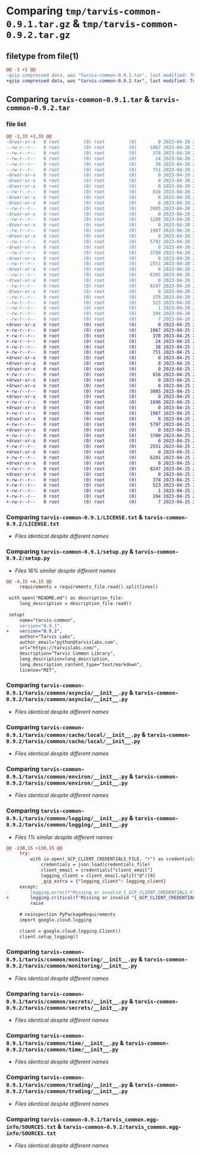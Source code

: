 # Comparing `tmp/tarvis-common-0.9.1.tar.gz` & `tmp/tarvis-common-0.9.2.tar.gz`

## filetype from file(1)

```diff
@@ -1 +1 @@
-gzip compressed data, was "tarvis-common-0.9.1.tar", last modified: Thu Apr 20 20:27:00 2023, max compression
+gzip compressed data, was "tarvis-common-0.9.2.tar", last modified: Tue Apr 25 22:43:33 2023, max compression
```

## Comparing `tarvis-common-0.9.1.tar` & `tarvis-common-0.9.2.tar`

### file list

```diff
@@ -1,33 +1,33 @@
-drwxr-xr-x   0 root         (0) root         (0)        0 2023-04-20 20:27:00.011965 tarvis-common-0.9.1/
--rw-r--r--   0 root         (0) root         (0)     1067 2023-04-20 20:26:50.000000 tarvis-common-0.9.1/LICENSE.txt
--rw-r--r--   0 root         (0) root         (0)      378 2023-04-20 20:27:00.011965 tarvis-common-0.9.1/PKG-INFO
--rw-r--r--   0 root         (0) root         (0)       24 2023-04-20 20:26:50.000000 tarvis-common-0.9.1/README.md
--rw-r--r--   0 root         (0) root         (0)       38 2023-04-20 20:27:00.011965 tarvis-common-0.9.1/setup.cfg
--rw-r--r--   0 root         (0) root         (0)      751 2023-04-20 20:26:50.000000 tarvis-common-0.9.1/setup.py
-drwxr-xr-x   0 root         (0) root         (0)        0 2023-04-20 20:27:00.003964 tarvis-common-0.9.1/tarvis/
-drwxr-xr-x   0 root         (0) root         (0)        0 2023-04-20 20:27:00.007964 tarvis-common-0.9.1/tarvis/common/
-drwxr-xr-x   0 root         (0) root         (0)        0 2023-04-20 20:27:00.007964 tarvis-common-0.9.1/tarvis/common/asyncio/
--rw-r--r--   0 root         (0) root         (0)      816 2023-04-20 20:26:50.000000 tarvis-common-0.9.1/tarvis/common/asyncio/__init__.py
-drwxr-xr-x   0 root         (0) root         (0)        0 2023-04-20 20:27:00.007964 tarvis-common-0.9.1/tarvis/common/cache/
-drwxr-xr-x   0 root         (0) root         (0)        0 2023-04-20 20:27:00.007964 tarvis-common-0.9.1/tarvis/common/cache/local/
--rw-r--r--   0 root         (0) root         (0)     3885 2023-04-20 20:26:50.000000 tarvis-common-0.9.1/tarvis/common/cache/local/__init__.py
-drwxr-xr-x   0 root         (0) root         (0)        0 2023-04-20 20:27:00.007964 tarvis-common-0.9.1/tarvis/common/config/
--rw-r--r--   0 root         (0) root         (0)     1288 2023-04-20 20:26:50.000000 tarvis-common-0.9.1/tarvis/common/config/__init__.py
-drwxr-xr-x   0 root         (0) root         (0)        0 2023-04-20 20:27:00.007964 tarvis-common-0.9.1/tarvis/common/environ/
--rw-r--r--   0 root         (0) root         (0)     1987 2023-04-20 20:26:50.000000 tarvis-common-0.9.1/tarvis/common/environ/__init__.py
-drwxr-xr-x   0 root         (0) root         (0)        0 2023-04-20 20:27:00.007964 tarvis-common-0.9.1/tarvis/common/logging/
--rw-r--r--   0 root         (0) root         (0)     5792 2023-04-20 20:26:50.000000 tarvis-common-0.9.1/tarvis/common/logging/__init__.py
-drwxr-xr-x   0 root         (0) root         (0)        0 2023-04-20 20:27:00.007964 tarvis-common-0.9.1/tarvis/common/monitoring/
--rw-r--r--   0 root         (0) root         (0)     3789 2023-04-20 20:26:50.000000 tarvis-common-0.9.1/tarvis/common/monitoring/__init__.py
-drwxr-xr-x   0 root         (0) root         (0)        0 2023-04-20 20:27:00.007964 tarvis-common-0.9.1/tarvis/common/secrets/
--rw-r--r--   0 root         (0) root         (0)     2551 2023-04-20 20:26:50.000000 tarvis-common-0.9.1/tarvis/common/secrets/__init__.py
-drwxr-xr-x   0 root         (0) root         (0)        0 2023-04-20 20:27:00.007964 tarvis-common-0.9.1/tarvis/common/time/
--rw-r--r--   0 root         (0) root         (0)     6201 2023-04-20 20:26:50.000000 tarvis-common-0.9.1/tarvis/common/time/__init__.py
-drwxr-xr-x   0 root         (0) root         (0)        0 2023-04-20 20:27:00.007964 tarvis-common-0.9.1/tarvis/common/trading/
--rw-r--r--   0 root         (0) root         (0)     8247 2023-04-20 20:26:50.000000 tarvis-common-0.9.1/tarvis/common/trading/__init__.py
-drwxr-xr-x   0 root         (0) root         (0)        0 2023-04-20 20:27:00.011965 tarvis-common-0.9.1/tarvis_common.egg-info/
--rw-r--r--   0 root         (0) root         (0)      378 2023-04-20 20:26:59.000000 tarvis-common-0.9.1/tarvis_common.egg-info/PKG-INFO
--rw-r--r--   0 root         (0) root         (0)      523 2023-04-20 20:26:59.000000 tarvis-common-0.9.1/tarvis_common.egg-info/SOURCES.txt
--rw-r--r--   0 root         (0) root         (0)        1 2023-04-20 20:26:59.000000 tarvis-common-0.9.1/tarvis_common.egg-info/dependency_links.txt
--rw-r--r--   0 root         (0) root         (0)      194 2023-04-20 20:26:59.000000 tarvis-common-0.9.1/tarvis_common.egg-info/requires.txt
--rw-r--r--   0 root         (0) root         (0)        7 2023-04-20 20:26:59.000000 tarvis-common-0.9.1/tarvis_common.egg-info/top_level.txt
+drwxr-xr-x   0 root         (0) root         (0)        0 2023-04-25 22:43:33.417472 tarvis-common-0.9.2/
+-rw-r--r--   0 root         (0) root         (0)     1067 2023-04-25 22:43:24.000000 tarvis-common-0.9.2/LICENSE.txt
+-rw-r--r--   0 root         (0) root         (0)      378 2023-04-25 22:43:33.417472 tarvis-common-0.9.2/PKG-INFO
+-rw-r--r--   0 root         (0) root         (0)       24 2023-04-25 22:43:24.000000 tarvis-common-0.9.2/README.md
+-rw-r--r--   0 root         (0) root         (0)       38 2023-04-25 22:43:33.417472 tarvis-common-0.9.2/setup.cfg
+-rw-r--r--   0 root         (0) root         (0)      751 2023-04-25 22:43:24.000000 tarvis-common-0.9.2/setup.py
+drwxr-xr-x   0 root         (0) root         (0)        0 2023-04-25 22:43:33.413471 tarvis-common-0.9.2/tarvis/
+drwxr-xr-x   0 root         (0) root         (0)        0 2023-04-25 22:43:33.413471 tarvis-common-0.9.2/tarvis/common/
+drwxr-xr-x   0 root         (0) root         (0)        0 2023-04-25 22:43:33.413471 tarvis-common-0.9.2/tarvis/common/asyncio/
+-rw-r--r--   0 root         (0) root         (0)      816 2023-04-25 22:43:24.000000 tarvis-common-0.9.2/tarvis/common/asyncio/__init__.py
+drwxr-xr-x   0 root         (0) root         (0)        0 2023-04-25 22:43:33.413471 tarvis-common-0.9.2/tarvis/common/cache/
+drwxr-xr-x   0 root         (0) root         (0)        0 2023-04-25 22:43:33.413471 tarvis-common-0.9.2/tarvis/common/cache/local/
+-rw-r--r--   0 root         (0) root         (0)     3885 2023-04-25 22:43:24.000000 tarvis-common-0.9.2/tarvis/common/cache/local/__init__.py
+drwxr-xr-x   0 root         (0) root         (0)        0 2023-04-25 22:43:33.417472 tarvis-common-0.9.2/tarvis/common/config/
+-rw-r--r--   0 root         (0) root         (0)     1696 2023-04-25 22:43:24.000000 tarvis-common-0.9.2/tarvis/common/config/__init__.py
+drwxr-xr-x   0 root         (0) root         (0)        0 2023-04-25 22:43:33.417472 tarvis-common-0.9.2/tarvis/common/environ/
+-rw-r--r--   0 root         (0) root         (0)     1987 2023-04-25 22:43:24.000000 tarvis-common-0.9.2/tarvis/common/environ/__init__.py
+drwxr-xr-x   0 root         (0) root         (0)        0 2023-04-25 22:43:33.417472 tarvis-common-0.9.2/tarvis/common/logging/
+-rw-r--r--   0 root         (0) root         (0)     5797 2023-04-25 22:43:24.000000 tarvis-common-0.9.2/tarvis/common/logging/__init__.py
+drwxr-xr-x   0 root         (0) root         (0)        0 2023-04-25 22:43:33.417472 tarvis-common-0.9.2/tarvis/common/monitoring/
+-rw-r--r--   0 root         (0) root         (0)     3789 2023-04-25 22:43:24.000000 tarvis-common-0.9.2/tarvis/common/monitoring/__init__.py
+drwxr-xr-x   0 root         (0) root         (0)        0 2023-04-25 22:43:33.417472 tarvis-common-0.9.2/tarvis/common/secrets/
+-rw-r--r--   0 root         (0) root         (0)     2551 2023-04-25 22:43:24.000000 tarvis-common-0.9.2/tarvis/common/secrets/__init__.py
+drwxr-xr-x   0 root         (0) root         (0)        0 2023-04-25 22:43:33.417472 tarvis-common-0.9.2/tarvis/common/time/
+-rw-r--r--   0 root         (0) root         (0)     6201 2023-04-25 22:43:24.000000 tarvis-common-0.9.2/tarvis/common/time/__init__.py
+drwxr-xr-x   0 root         (0) root         (0)        0 2023-04-25 22:43:33.417472 tarvis-common-0.9.2/tarvis/common/trading/
+-rw-r--r--   0 root         (0) root         (0)     8247 2023-04-25 22:43:24.000000 tarvis-common-0.9.2/tarvis/common/trading/__init__.py
+drwxr-xr-x   0 root         (0) root         (0)        0 2023-04-25 22:43:33.417472 tarvis-common-0.9.2/tarvis_common.egg-info/
+-rw-r--r--   0 root         (0) root         (0)      378 2023-04-25 22:43:33.000000 tarvis-common-0.9.2/tarvis_common.egg-info/PKG-INFO
+-rw-r--r--   0 root         (0) root         (0)      523 2023-04-25 22:43:33.000000 tarvis-common-0.9.2/tarvis_common.egg-info/SOURCES.txt
+-rw-r--r--   0 root         (0) root         (0)        1 2023-04-25 22:43:33.000000 tarvis-common-0.9.2/tarvis_common.egg-info/dependency_links.txt
+-rw-r--r--   0 root         (0) root         (0)      194 2023-04-25 22:43:33.000000 tarvis-common-0.9.2/tarvis_common.egg-info/requires.txt
+-rw-r--r--   0 root         (0) root         (0)        7 2023-04-25 22:43:33.000000 tarvis-common-0.9.2/tarvis_common.egg-info/top_level.txt
```

### Comparing `tarvis-common-0.9.1/LICENSE.txt` & `tarvis-common-0.9.2/LICENSE.txt`

 * *Files identical despite different names*

### Comparing `tarvis-common-0.9.1/setup.py` & `tarvis-common-0.9.2/setup.py`

 * *Files 16% similar despite different names*

```diff
@@ -4,15 +4,15 @@
     requirements = requirements_file.read().splitlines()
 
 with open("README.md") as description_file:
     long_description = description_file.read()
 
 setup(
     name="tarvis-common",
-    version="0.9.1",
+    version="0.9.2",
     author="Tarvis Labs",
     author_email="python@tarvislabs.com",
     url="https://tarvislabs.com/",
     description="Tarvis Common Library",
     long_description=long_description,
     long_description_content_type="text/markdown",
     license="MIT",
```

### Comparing `tarvis-common-0.9.1/tarvis/common/asyncio/__init__.py` & `tarvis-common-0.9.2/tarvis/common/asyncio/__init__.py`

 * *Files identical despite different names*

### Comparing `tarvis-common-0.9.1/tarvis/common/cache/local/__init__.py` & `tarvis-common-0.9.2/tarvis/common/cache/local/__init__.py`

 * *Files identical despite different names*

### Comparing `tarvis-common-0.9.1/tarvis/common/environ/__init__.py` & `tarvis-common-0.9.2/tarvis/common/environ/__init__.py`

 * *Files identical despite different names*

### Comparing `tarvis-common-0.9.1/tarvis/common/logging/__init__.py` & `tarvis-common-0.9.2/tarvis/common/logging/__init__.py`

 * *Files 1% similar despite different names*

```diff
@@ -138,15 +138,15 @@
     try:
         with io.open(_GCP_CLIENT_CREDENTIALS_FILE, "r") as credentials_file:
             credentials = json.load(credentials_file)
             client_email = credentials["client_email"]
             logging_client = client_email.split("@")[0]
             _gcp_extra = {"logging_client": logging_client}
     except:
-        logging.error(f"Missing or invalid {_GCP_CLIENT_CREDENTIALS_FILE}")
+        logging.critical(f'Missing or invalid "{_GCP_CLIENT_CREDENTIALS_FILE}"')
         raise
 
     # noinspection PyPackageRequirements
     import google.cloud.logging
 
     client = google.cloud.logging.Client()
     client.setup_logging()
```

### Comparing `tarvis-common-0.9.1/tarvis/common/monitoring/__init__.py` & `tarvis-common-0.9.2/tarvis/common/monitoring/__init__.py`

 * *Files identical despite different names*

### Comparing `tarvis-common-0.9.1/tarvis/common/secrets/__init__.py` & `tarvis-common-0.9.2/tarvis/common/secrets/__init__.py`

 * *Files identical despite different names*

### Comparing `tarvis-common-0.9.1/tarvis/common/time/__init__.py` & `tarvis-common-0.9.2/tarvis/common/time/__init__.py`

 * *Files identical despite different names*

### Comparing `tarvis-common-0.9.1/tarvis/common/trading/__init__.py` & `tarvis-common-0.9.2/tarvis/common/trading/__init__.py`

 * *Files identical despite different names*

### Comparing `tarvis-common-0.9.1/tarvis_common.egg-info/SOURCES.txt` & `tarvis-common-0.9.2/tarvis_common.egg-info/SOURCES.txt`

 * *Files identical despite different names*

